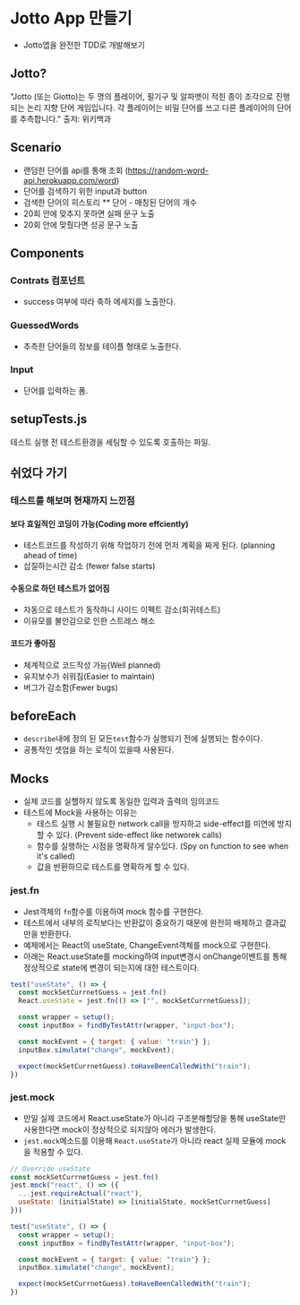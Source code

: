 # Jotto App 만들기
* Jotto앱을 완전한 TDD로 개발해보기

## Jotto?
"Jotto (또는 Giotto)는 두 명의 플레이어, 필기구 및 알파벳이 적힌 종이 조각으로 진행되는 논리 지향 단어 게임입니다. 각 플레이어는 비밀 단어를 쓰고 다른 플레이어의 단어를 추측합니다."
출저: 위키백과

## Scenario
* 랜덤한 단어를 api를 통해 조회 (https://random-word-api.herokuapp.com/word)
* 단어를 검색하기 위한 input과 button
* 검색한 단어의 히스토리
** 단어 - 매칭된 단어의 개수
* 20회 안에 맞추지 못하면 실패 문구 노출
* 20회 안에 맞췄다면 성공 문구 노출

## Components
### Contrats 컴포넌트
* success 여부에 따라 축하 메세지를 노출한다.

### GuessedWords
* 추측한 단어들의 정보를 테이플 형태로 노출한다.

### Input
* 단어를 입력하는 폼.

## setupTests.js
테스트 실행 전 테스트환경을 세팅할 수 있도록 호출하는 파일. 

## 쉬었다 가기
### 테스트를 해보며 현재까지 느낀점
#### 보다 효일적인 코딩이 가능(Coding more effciently)
- 테스트코드를 작성하기 위해 작업하기 전에 먼저 계획을 짜게 된다. (planning ahead of time)
- 삽질하는시간 감소 (fewer false starts)

#### 수동으로 하던 테스트가 없어짐
- 자동으로 테스트가 동작하니 사이드 이펙트 감소(회귀테스트)
- 이유모를 불안감으로 인한 스트레스 해소

#### 코드가 좋아짐
- 체계적으로 코드작성 가능(Well planned)
- 유지보수가 쉬워짐(Easier to maintain)
- 버그가 감소함(Fewer bugs)


## beforeEach
- `describe`내에 정의 된 모든`test`함수가 실행되기 전에 실행되는 함수이다.
- 공통적인 셋업을 하는 로직이 있을때 사용된다.


## Mocks
* 실제 코드를 실핼하지 않도록 동일한 입력과 출력의 임의코드
* 테스트에 Mock을 사용하는 이유는
  * 테스트 실행 시 불필요한 network call을 방지하고 side-effect를 미연에 방지할 수 있다. (Prevent side-effect like networek calls)
  * 함수를 실행하는 시점을 명확하게 알수있다. (Spy on function to see when it's called)
  * 값을 반환하므로 테스트를 명확하게 할 수 있다.

### jest.fn
* Jest객체의 `fn`함수를 이용하여 mock 함수를 구현한다.
* 테스트에서 내부의 로직보다는 반환값이 중요하기 때문에 완전히 배제하고 결과값만을 반환한다.
* 예제에서는 React의 useState, ChangeEvent객체를 mock으로 구현한다.
* 아래는 React.useState를 mocking하여 input변경시 onChange이벤트를 통해 정상적으로 state에 변경이 되는지에 대한 테스트이다.
```javascript
test("useState", () => {
  const mockSetCurrnetGuess = jest.fn()
  React.useState = jest.fn(() => ["", mockSetCurrnetGuess]);

  const wrapper = setup();
  const inputBox = findByTestAttr(wrapper, "input-box");

  const mockEvent = { target: { value: "train"} };
  inputBox.simulate("change", mockEvent);

  expect(mockSetCurrnetGuess).toHaveBeenCalledWith("train");
})
```

### jest.mock
* 만일 실제 코드에서 React.useState가 아니라 구조분해할당을 통해 useState만 사용한다면 mock이 정상적으로 되지않아 에러가 발생한다.
* `jest.mock`메소드를 이용해 `React.useState`가 아니라 react 실제 모듈에 mock을 적용할 수 있다.

```javascript
// Override useState
const mockSetCurrnetGuess = jest.fn()
jest.mock("react", () => ({
  ...jest.requireActual("react"),
  useState: (initialState) => [initialState, mockSetCurrnetGuess]
}))

test("useState", () => {
  const wrapper = setup();
  const inputBox = findByTestAttr(wrapper, "input-box");

  const mockEvent = { target: { value: "train"} };
  inputBox.simulate("change", mockEvent);

  expect(mockSetCurrnetGuess).toHaveBeenCalledWith("train");
})
```